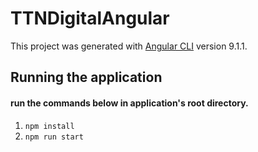 # TTNDigitalAngular

This project was generated with [Angular CLI](https://github.com/angular/angular-cli) version 9.1.1.

## Running the application 
#### run the commands below in application's root directory.

1. `npm install`
2. `npm run start`
